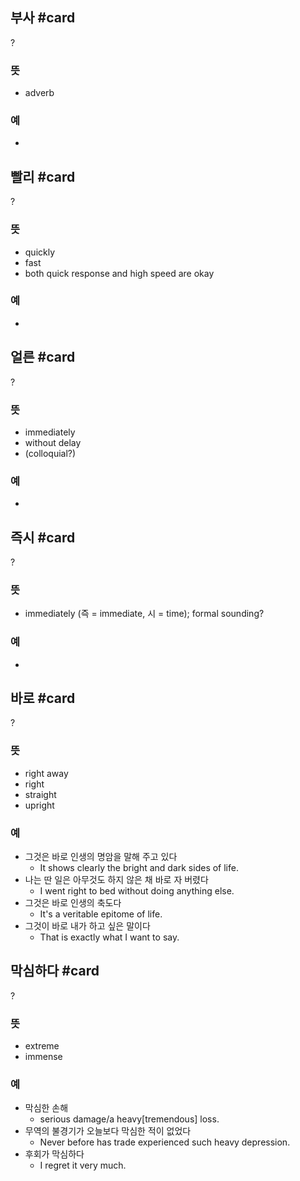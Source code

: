 ## 부사 #card
?
### 뜻
- adverb
### 예
-
<!--SR:!2024-12-23,9,190-->

## 빨리 #card
?
### 뜻
- quickly
- fast
- both quick response and high speed are okay
### 예
-
<!--SR:!2024-12-23,15,246-->

## 얼른 #card
?
### 뜻
- immediately
- without delay
- (colloquial?)
### 예
-
<!--SR:!2024-12-22,12,245-->

## 즉시 #card
?
### 뜻
- immediately (즉 = immediate, 시 = time); formal sounding?
### 예
-
<!--SR:!2024-12-30,16,246-->

## 바로 #card
?
### 뜻
- right away
- right
- straight
- upright
### 예
- 그것은 바로 인생의 명암을 말해 주고 있다
	- It shows clearly the bright and dark sides of life.
- 나는 딴 일은 아무것도 하지 않은 채 바로 자 버렸다
	- I went right to bed without doing anything else.
- 그것은 바로 인생의 축도다
	- It's a veritable epitome of life.
- 그것이 바로 내가 하고 싶은 말이다
	- That is exactly what I want to say.
<!--SR:!2024-12-21,5,225-->

## 막심하다 #card
?
### 뜻
- extreme
- immense
### 예
- 막심한 손해
	- serious damage/a heavy[tremendous] loss.
- 무역의 불경기가 오늘보다 막심한 적이 없었다
	- Never before has trade experienced such heavy depression.
- 후회가 막심하다
	- I regret it very much.
